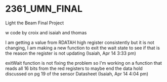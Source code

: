 # 2361_UMN_FINAL
Light the Beam Final Project

w code by croix and isaiah and thomas

I am getting a value from RDATAH high register consistently but it is not changing, I am making a new function to exit the wait state to see if that is the reason the register is not updating (Isaiah, Apr 14 3:33 pm)

exitWait function is not fixing the problem so I'm working on a function that reads all 16 bits from the red registers to maybe end the data hold discussed on pg 19 of the sensor Datasheet (Isaiah, Apr 14 4:04 pm)
